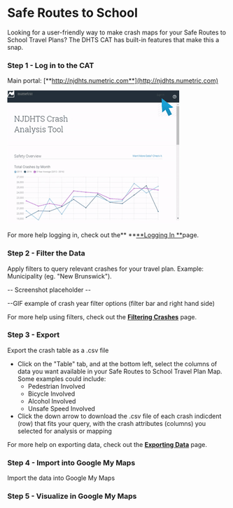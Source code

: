 # Safe Routes to School

Looking for a user-friendly way to make crash maps for your Safe Routes to School Travel Plans? The DHTS CAT has built-in features that make this a snap.

### Step 1 - Log in to the CAT

Main portal: [**http://njdhts.numetric.com**](http://njdhts.numetric.com)

![](/assets/ezgif.com-optimize%284%29.gif)

For more help logging in, check out the** **[**Logging In **](/chapter1/logging-in.md)page.

### Step 2 - Filter the Data

Apply filters to query relevant crashes for your travel plan. Example: Municipality \(eg. "New Brunswick"\).

-- Screenshot placeholder --

--GIF example of crash year filter options \(filter bar and right hand side\)

For more help using filters, check out the [**Filtering Crashes**](/chapter1/filtering-crashes.md) page.

### Step 3 - Export

Export the crash table as a .csv file

* Click on the "Table" tab, and at the bottom left, select the columns of data you want available in your Safe Routes to School Travel Plan Map. Some examples could include:
  * Pedestrian Involved
  * Bicycle Involved
  * Alcohol Involved
  * Unsafe Speed Involved
* Click the down arrow to download the .csv file of each crash indicdent \(row\) that fits your query, with the crash attributes \(columns\) you selected for analysis or mapping

For more help on exporting data, check out the [**Exporting Data**](/chapter1/exporting-data.md) page.

### Step 4 - Import into Google My Maps

Import the data into Google My Maps

### Step 5 - Visualize in Google My Maps



